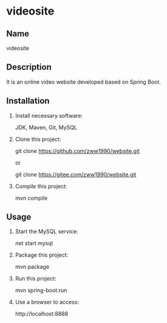 # videosite

## Name
videosite

## Description
It is an online video website developed based on Spring Boot.

## Installation

1. Install necessary software:

	JDK, Maven, Git, MySQL

2. Clone this project:

   git clone https://github.com/zww1990/website.git

   or

   git clone https://gitee.com/zww1990/website.git

3. Compile this project:

	mvn compile

## Usage

1. Start the MySQL service:

	net start mysql

2. Package this project:

	mvn package

3. Run this project:

	mvn spring-boot:run

4. Use a browser to access:

	http://localhost:8888
